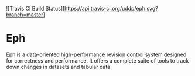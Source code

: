 ![Travis CI Build Status][https://api.travis-ci.org/uddp/eph.svg?branch=master]

# Eph
Eph is a data-oriented high-performance revision control system designed for correctness and performance. It offers a complete suite of tools to track down changes in datasets and tabular data.
